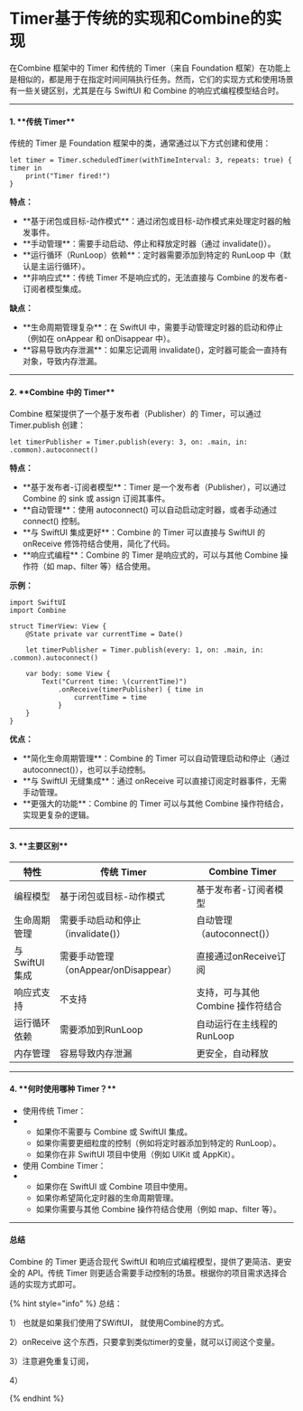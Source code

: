 # Timer基于传统的实现和Combine的实现

在Combine 框架中的 Timer 和传统的 Timer（来自 Foundation 框架）在功能上是相似的，都是用于在指定时间间隔执行任务。然而，它们的实现方式和使用场景有一些关键区别，尤其是在与 SwiftUI 和 Combine 的响应式编程模型结合时。

***

#### 1. \*\*传统 Timer\*\* <a href="#new7-1737556198936" id="new7-1737556198936"></a>

传统的 Timer 是 Foundation 框架中的类，通常通过以下方式创建和使用：

```
let timer = Timer.scheduledTimer(withTimeInterval: 3, repeats: true) { timer in
    print("Timer fired!")
}
```

**特点：**

* \*\*基于闭包或目标-动作模式\*\*：通过闭包或目标-动作模式来处理定时器的触发事件。
* \*\*手动管理\*\*：需要手动启动、停止和释放定时器（通过 invalidate()）。
* \*\*运行循环（RunLoop）依赖\*\*：定时器需要添加到特定的 RunLoop 中（默认是主运行循环）。
* \*\*非响应式\*\*：传统 Timer 不是响应式的，无法直接与 Combine 的发布者-订阅者模型集成。

**缺点：**

* \*\*生命周期管理复杂\*\*：在 SwiftUI 中，需要手动管理定时器的启动和停止（例如在 onAppear 和 onDisappear 中）。
* \*\*容易导致内存泄漏\*\*：如果忘记调用 invalidate()，定时器可能会一直持有对象，导致内存泄漏。

***

#### 2. \*\*Combine 中的 Timer\*\* <a href="#uldb-1737556198966" id="uldb-1737556198966"></a>

Combine 框架提供了一个基于发布者（Publisher）的 Timer，可以通过 Timer.publish 创建：

```
let timerPublisher = Timer.publish(every: 3, on: .main, in: .common).autoconnect()
```

**特点：**

* \*\*基于发布者-订阅者模型\*\*：Timer 是一个发布者（Publisher），可以通过 Combine 的 sink 或 assign 订阅其事件。
* \*\*自动管理\*\*：使用 autoconnect() 可以自动启动定时器，或者手动通过 connect() 控制。
* \*\*与 SwiftUI 集成更好\*\*：Combine 的 Timer 可以直接与 SwiftUI 的 onReceive 修饰符结合使用，简化了代码。
* \*\*响应式编程\*\*：Combine 的 Timer 是响应式的，可以与其他 Combine 操作符（如 map、filter 等）结合使用。

**示例：**

```
import SwiftUI
import Combine

struct TimerView: View {
    @State private var currentTime = Date()

    let timerPublisher = Timer.publish(every: 1, on: .main, in: .common).autoconnect()

    var body: some View {
        Text("Current time: \(currentTime)")
            .onReceive(timerPublisher) { time in
                currentTime = time
            }
    }
}
```

**优点：**

* \*\*简化生命周期管理\*\*：Combine 的 Timer 可以自动管理启动和停止（通过 autoconnect()），也可以手动控制。
* \*\*与 SwiftUI 无缝集成\*\*：通过 onReceive 可以直接订阅定时器事件，无需手动管理。
* \*\*更强大的功能\*\*：Combine 的 Timer 可以与其他 Combine 操作符结合，实现更复杂的逻辑。

***

#### 3. \*\*主要区别\*\* <a href="#ifmt-1737556199030" id="ifmt-1737556199030"></a>

| 特性           | 传统 Timer                     | Combine Timer         |
| ------------ | ---------------------------- | --------------------- |
| 编程模型         | 基于闭包或目标-动作模式                 | 基于发布者-订阅者模型           |
| 生命周期管理       | 需要手动启动和停止（invalidate()）      | 自动管理（autoconnect()）   |
| 与 SwiftUI 集成 | 需要手动管理（onAppear/onDisappear） | 直接通过onReceive订阅       |
| 响应式支持        | 不支持                          | 支持，可与其他 Combine 操作符结合 |
| 运行循环依赖       | 需要添加到RunLoop                 | 自动运行在主线程的RunLoop      |
| 内存管理         | 容易导致内存泄漏                     | 更安全，自动释放              |

***

#### 4. \*\*何时使用哪种 Timer？\*\* <a href="#id-3cck-1737556199130" id="id-3cck-1737556199130"></a>

* 使用传统 Timer：
*
  * 如果你不需要与 Combine 或 SwiftUI 集成。
  * 如果你需要更细粒度的控制（例如将定时器添加到特定的 RunLoop）。
  * 如果你在非 SwiftUI 项目中使用（例如 UIKit 或 AppKit）。
* 使用 Combine Timer：
*
  * 如果你在 SwiftUI 或 Combine 项目中使用。
  * 如果你希望简化定时器的生命周期管理。
  * 如果你需要与其他 Combine 操作符结合使用（例如 map、filter 等）。

***

#### 总结 <a href="#akhd-1737556199150" id="akhd-1737556199150"></a>

Combine 的 Timer 更适合现代 SwiftUI 和响应式编程模型，提供了更简洁、更安全的 API。传统 Timer 则更适合需要手动控制的场景。根据你的项目需求选择合适的实现方式即可。



{% hint style="info" %}
总结：&#x20;

1） 也就是如果我们使用了SWiftUI， 就使用Combine的方式。&#x20;

2）onReceive 这个东西，只要拿到类似timer的变量，就可以订阅这个变量。

3）注意避免重复订阅，&#x20;

4）


{% endhint %}
